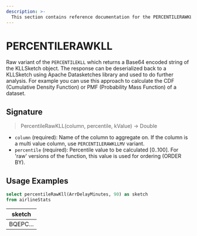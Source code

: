 ```yaml
---
description: >-
  This section contains reference documentation for the PERCENTILERAWKLL function.
---
```


# PERCENTILERAWKLL

Raw variant of the `PERCENTILEKLL` which returns a Base64 encoded string of the KLLSketch object. The response can be deserialized back to a KLLSketch using Apache Datasketches library and used to do further analysis. For example you can use this approach to calculate the CDF (Cumulative Density Function) or PMF (Probability Mass Function) of a dataset.

## Signature

> PercentileRawKLL(column, percentile, kValue) -> Double

* `column` (required): Name of the column to aggregate on. If the column is a multi value column, use `PERCENTILERAWKLLMV` variant.
* `percentile` (required): Percentile value to be calculated [0..100]. For 'raw' versions of the function, this value is used for ordering (ORDER BY).

## Usage Examples

```sql
select percentileRawKll(ArrDelayMinutes, 90) as sketch
from airlineStats
```

| sketch   |
| -------- |
| BQEPC... |
